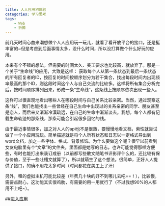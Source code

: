 ```yaml
--- 
title: 人人应用初体验
categories: 学习思考
tags: 
	- Web
	- 折腾
---
```


前几天时间心血来潮想做个人人应用玩一玩儿，就看了看开放平台的接口，还是挺丰富的~但是考虑到后面事情太多，没什么时间，所以没打算做个什么好玩的应用。

本来有个不错的想法，但需要的时间太久、美工要求也比较高，就放弃了。那是一个关于“生命线”的应用，大致是这样：
获取每个人从第一条状态到最后一条状态的所有回复者的ID，按回复的时间按顺序划分为若干集合，找出每段时间内出现频率最高的那个ID，则这段时间这个人与自己交流的比较多。这样将所有集合分析完后，按时间顺序排列出来，形成一条“生命线”，这条线上按顺序依次出现一些人。

<!--more-->

这样可以很直观地看出哪些人在哪段时间与自己关系比较亲密。当然，通过观察这条“线”，我们也能找出一些曾经在自己生命中出现过的关系亲密的同学、朋友甚至是恋人，而后来又渐渐冷漠疏远，在自己的生命中渐渐淡去。我想，每个人都有记载生命轨迹的那条线，那条可能会引起很多回忆的线。

由于最近事情很多，加之对人人的api也不是很熟，要慢慢地看文档，索性就尝试做了一个小应用玩玩。简单描述就是将个人所有状态和日志以一定格式导出到word文档，加之一些字体、格式、背景修饰。为什么要做这个呢？很早以前看到女友电脑里有个“文章”的文件夹，里面都是她写的日志。也许可能觉得那样方便些，有时也能打出来装订成册（以前都写些散文随笔书评影评什么的，还比较有保存价值，至于一些吐槽文就算了），所以就萌生了这个想法，很简单，正好人人提供了接口，的确不用花太多时间（时间都花在美工上了汗）

另外，租的虚拟主机可能比较差（年费几十块的好不到哪儿去吧==！），比较慢，需要点耐心，这功能其实很鸡肋，有需要的用一用就行了（不过我想90%的人都用不上吧~）。

##[进入应用](http://apps.renren.com/renreninfo)
